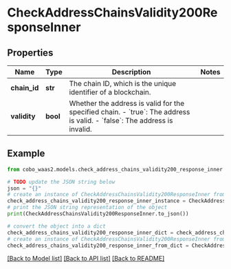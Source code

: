 # CheckAddressChainsValidity200ResponseInner


## Properties

Name | Type | Description | Notes
------------ | ------------- | ------------- | -------------
**chain_id** | **str** | The chain ID, which is the unique identifier of a blockchain. | 
**validity** | **bool** | Whether the address is valid for the specified chain.  - &#x60;true&#x60;: The address is valid.  - &#x60;false&#x60;: The address is invalid.  | 

## Example

```python
from cobo_waas2.models.check_address_chains_validity200_response_inner import CheckAddressChainsValidity200ResponseInner

# TODO update the JSON string below
json = "{}"
# create an instance of CheckAddressChainsValidity200ResponseInner from a JSON string
check_address_chains_validity200_response_inner_instance = CheckAddressChainsValidity200ResponseInner.from_json(json)
# print the JSON string representation of the object
print(CheckAddressChainsValidity200ResponseInner.to_json())

# convert the object into a dict
check_address_chains_validity200_response_inner_dict = check_address_chains_validity200_response_inner_instance.to_dict()
# create an instance of CheckAddressChainsValidity200ResponseInner from a dict
check_address_chains_validity200_response_inner_from_dict = CheckAddressChainsValidity200ResponseInner.from_dict(check_address_chains_validity200_response_inner_dict)
```
[[Back to Model list]](../README.md#documentation-for-models) [[Back to API list]](../README.md#documentation-for-api-endpoints) [[Back to README]](../README.md)


